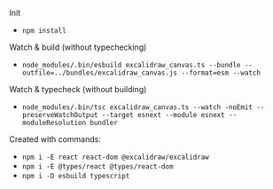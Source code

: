 Init
- `npm install`

Watch & build (without typechecking)
- `node_modules/.bin/esbuild excalidraw_canvas.ts --bundle --outfile=../bundles/excalidraw_canvas.js --format=esm --watch`

Watch & typecheck (without building)
- `node_modules/.bin/tsc excalidraw_canvas.ts --watch -noEmit --preserveWatchOutput --target esnext --module esnext --moduleResolution bundler`

Created with commands:
- `npm i -E react react-dom @excalidraw/excalidraw`
- `npm i -E @types/react @types/react-dom`
- `npm i -D esbuild typescript`
